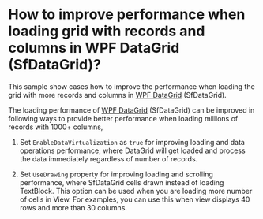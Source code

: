 # How to improve performance when loading grid with records and columns in WPF DataGrid (SfDataGrid)?

This sample show cases how to improve the performance when loading the grid with more records and columns in [WPF DataGrid](https://www.syncfusion.com/wpf-ui-controls/datagrid) (SfDataGrid).

The loading performance of [WPF DataGrid](https://www.syncfusion.com/wpf-ui-controls/datagrid) (SfDataGrid) can be improved in following ways to provide better performance when loading millions of records with 1000+ columns,

1. Set `EnableDataVirtualization` as `true` for improving loading and data operations performance, where DataGrid will get loaded and process the data immediately regardless of number of records.

2. Set `UseDrawing` property for improving loading and scrolling performance, where SfDataGrid cells drawn instead of loading TextBlock. This option can be used when you are loading more number of cells in View. For examples, you can use this when view displays 40 rows and more than 30 columns. 
